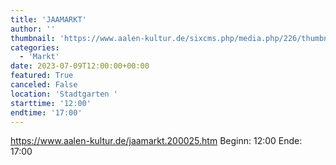 ```yaml
---
title: 'JAAMARKT'
author: ''
thumbnail: 'https://www.aalen-kultur.de/sixcms.php/media.php/226/thumbnails/230616_jaa23_banner_200x300_p.pdf.613096.gif'
categories:
  - 'Markt'
date: 2023-07-09T12:00:00+00:00
featured: True
canceled: False
location: 'Stadtgarten '
starttime: '12:00'
endtime: '17:00'
---
```

https://www.aalen-kultur.de/jaamarkt.200025.htm
Beginn: 12:00
 Ende: 17:00